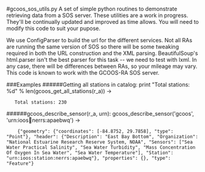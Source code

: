 #gcoos_sos_utils.py
A set of simple python routines to demonstrate retrieving data from a SOS server. These utilities are a work in progress. They'll be continually updated and improved as time allows. You will need to modify this code to suit your pupose.

We use ConfigParser to build the url for the different services. Not all RAs are running the same version of SOS so there will be some tweaking required in both the URL construction and the XML parsing. BeautifulSoup's html.parser isn't the best parser for this task -- we need to test with lxml. In any case, there will be differences between RAs, so your mileage may vary. This code is known to work with the GCOOS-RA SOS server.

###Examples
######Getting all stations in catalog:
    print "Total stations: %d" % len(gcoos_get_all_stations(r_a)) ->

       Total stations: 230

######gcoos_describe_sensor(r_a, urn):
    gcoos_describe_sensor('gcoos', 'urn:ioos:station:nerrs:apaebwq') ->

        {"geometry": {"coordinates": [-84.8752, 29.7858], "type": "Point"}, "header": {"Description": "East Bay Bottom", "Organization": "National Estuarine Research Reserve System, NOAA", "Sensors": ["Sea Water Practical Salinity", "Sea Water Turbidity", "Mass Concentration Of Oxygen In Sea Water", "Sea Water Temperature"], "Station": "urn:ioos:station:nerrs:apaebwq"}, "properties": {}, "type": "Feature"}

